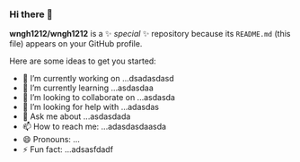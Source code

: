 ### Hi there 👋

**wngh1212/wngh1212** is a ✨ _special_ ✨ repository because its `README.md` (this file) appears on your GitHub profile.

Here are some ideas to get you started:

- 🔭 I’m currently working on ...dsadasdasd
- 🌱 I’m currently learning ...asdasdaa
- 👯 I’m looking to collaborate on ...asdasda
- 🤔 I’m looking for help with ...adasdas
- 💬 Ask me about ...asdasdada
- 📫 How to reach me: ...adasdasdaasda
- 😄 Pronouns: ...
- ⚡ Fun fact: ...adsasfdadf
